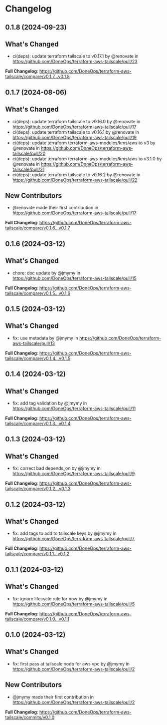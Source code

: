 # Changelog

## 0.1.8 (2024-09-23)

## What's Changed
* ci(deps): update terraform tailscale to v0.17.1 by @renovate in https://github.com/DoneOps/terraform-aws-tailscale/pull/23


**Full Changelog**: https://github.com/DoneOps/terraform-aws-tailscale/compare/v0.1.7...v0.1.8

## 0.1.7 (2024-08-06)

## What's Changed
* ci(deps): update terraform tailscale to v0.16.0 by @renovate in https://github.com/DoneOps/terraform-aws-tailscale/pull/17
* ci(deps): update terraform tailscale to v0.16.1 by @renovate in https://github.com/DoneOps/terraform-aws-tailscale/pull/19
* ci(deps): update terraform terraform-aws-modules/kms/aws to v3 by @renovate in https://github.com/DoneOps/terraform-aws-tailscale/pull/20
* ci(deps): update terraform terraform-aws-modules/kms/aws to v3.1.0 by @renovate in https://github.com/DoneOps/terraform-aws-tailscale/pull/21
* ci(deps): update terraform tailscale to v0.16.2 by @renovate in https://github.com/DoneOps/terraform-aws-tailscale/pull/22

## New Contributors
* @renovate made their first contribution in https://github.com/DoneOps/terraform-aws-tailscale/pull/17

**Full Changelog**: https://github.com/DoneOps/terraform-aws-tailscale/compare/v0.1.6...v0.1.7

## 0.1.6 (2024-03-12)

## What's Changed
* chore: doc update by @jmymy in https://github.com/DoneOps/terraform-aws-tailscale/pull/15


**Full Changelog**: https://github.com/DoneOps/terraform-aws-tailscale/compare/v0.1.5...v0.1.6

## 0.1.5 (2024-03-12)

## What's Changed
* fix: use metadata by @jmymy in https://github.com/DoneOps/terraform-aws-tailscale/pull/13


**Full Changelog**: https://github.com/DoneOps/terraform-aws-tailscale/compare/v0.1.4...v0.1.5

## 0.1.4 (2024-03-12)

## What's Changed
* fix: add tag validation by @jmymy in https://github.com/DoneOps/terraform-aws-tailscale/pull/11


**Full Changelog**: https://github.com/DoneOps/terraform-aws-tailscale/compare/v0.1.3...v0.1.4

## 0.1.3 (2024-03-12)

## What's Changed
* fix: correct bad depends_on by @jmymy in https://github.com/DoneOps/terraform-aws-tailscale/pull/9


**Full Changelog**: https://github.com/DoneOps/terraform-aws-tailscale/compare/v0.1.2...v0.1.3

## 0.1.2 (2024-03-12)

## What's Changed
* fix: add tags to add to tailscale keys by @jmymy in https://github.com/DoneOps/terraform-aws-tailscale/pull/7


**Full Changelog**: https://github.com/DoneOps/terraform-aws-tailscale/compare/v0.1.1...v0.1.2

## 0.1.1 (2024-03-12)

## What's Changed
* fix: ignore lifecycle rule for now by @jmymy in https://github.com/DoneOps/terraform-aws-tailscale/pull/5


**Full Changelog**: https://github.com/DoneOps/terraform-aws-tailscale/compare/v0.1.0...v0.1.1

## 0.1.0 (2024-03-12)

## What's Changed
* fix: first pass at tailscale node for aws vpc by @jmymy in https://github.com/DoneOps/terraform-aws-tailscale/pull/2

## New Contributors
* @jmymy made their first contribution in https://github.com/DoneOps/terraform-aws-tailscale/pull/2

**Full Changelog**: https://github.com/DoneOps/terraform-aws-tailscale/commits/v0.1.0
